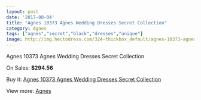 ```yaml
---
layout: post
date: '2017-08-04'
title: "Agnes 10373 Agnes Wedding Dresses Secret Collection"
category: Agnes
tags: ["agnes","secret","black","dresses","unique"]
image: http://img.hectodress.com/324-thickbox_default/agnes-10373-agnes-wedding-dresses-secret-collection.jpg
---
```

Agnes 10373 Agnes Wedding Dresses Secret Collection

On Sales: **$294.56**
<a href="https://www.hectodress.com/agnes/184-agnes-10373-agnes-wedding-dresses-secret-collection.html"><amp-img layout="responsive" width="600" height="600" src="//img.hectodress.com/324-thickbox_default/agnes-10373-agnes-wedding-dresses-secret-collection.jpg" alt="Agnes 10373 Agnes Wedding Dresses Secret Collection 0" /></a>
<a href="https://www.hectodress.com/agnes/184-agnes-10373-agnes-wedding-dresses-secret-collection.html"><amp-img layout="responsive" width="600" height="600" src="//img.hectodress.com/325-thickbox_default/agnes-10373-agnes-wedding-dresses-secret-collection.jpg" alt="Agnes 10373 Agnes Wedding Dresses Secret Collection 1" /></a>

Buy it: [Agnes 10373 Agnes Wedding Dresses Secret Collection](https://www.hectodress.com/agnes/184-agnes-10373-agnes-wedding-dresses-secret-collection.html "Agnes 10373 Agnes Wedding Dresses Secret Collection")

View more: [Agnes](https://www.hectodress.com/6-agnes "Agnes")